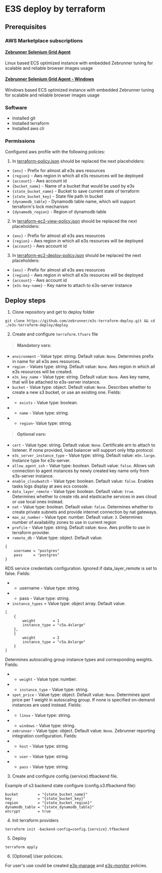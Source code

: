 # E3S deploy by terraform

## Prerequisites

### AWS Marketplace subscriptions

#### [Zebrunner Selenium Grid Agent](https://aws.amazon.com/marketplace/pp/prodview-qykvcpnstrlzi?sr=0-2&ref_=beagle&applicationId=AWSMPContessa)
Linux based ECS optimized instance with embedded Zebrunner tuning for scalable and reliable browser images usage

#### [Zebrunner Selenium Grid Agent - Windows](https://aws.amazon.com/marketplace/pp/prodview-wmwdyq54i36jy?sr=0-4&ref_=beagle&applicationId=AWSMPContessa)
Windows based ECS optimized instance with embedded Zebrunner tuning for scalable and reliable browser images usage

### Software

* Installed git
* Installed terraform
* Installed aws cli

### Permissions

Configured aws profile with the following policies:

1. In [terraform-policy.json](policies/terraform-policy.json) should be replaced the next placeholders:
* `{env}` - Prefix for almost all e3s aws resources
* `{region}` - Aws region in which all e3s resources will be deployed
* `{account}` - Aws account id
* `{bucket_name}` - Name of a bucket that would be used by e3s
* `{state_bucket_name}` - Bucket to save current state of terraform
* `{state_bucket_key}` - State file path in bucket
* `{dynamodb_table}` - Dynamodb table name, which will support terraform's lock mechanism
* `{dynamodb_region}` - Region of dynamodb table

2. In [terraform-ec2-view-policy.json](policies/terraform-ec2-view-policy.json) should be replaced the next placeholders:
* `{env}` - Prefix for almost all e3s aws resources
* `{region}` - Aws region in which all e3s resources will be deployed
* `{account}` - Aws account id

3. In [terraform-ec2-deploy-policy.json](policies/terraform-ec2-deploy-policy.json) should be replaced the next placeholders:
* `{env}` - Prefix for almost all e3s aws resources
* `{region}` - Aws region in which all e3s resources will be deployed
* `{account}` - Aws account id
* `{e3s-key-name}` - Key name to attach to e3s-server instance

## Deploy steps

1. Clone repository and get to deploy folder

```
git clone https://github.com/zebrunner/e3s-terraform-deploy.git && cd ./e3s-terraform-deploy/deploy
```

2. Create and configure `terraform.tfvars` file

> #### Mandatory vars:

* `environment` - Value type: string. Default value: `None`. Determines prefix in name for all e3s aws resources.
* `region` - Values type: string. Default value: `None`. Aws region in which all e3s resources will be created.
* `e3s_key_name` - Value type: string. Default value: `None`. Aws key name, that will be attached to e3s-server instance.
* `bucket` - Value type: object. Default value: `None`. Describes whether to create a new s3 bucket, or use an existing one. Fields:
* * `exists` - Value type: boolean.
* * `name` - Value type: string. 
* * `region`- Value type: string. 

> #### Optional vars:

* `cert` - Value type: string. Default value: `None`. Certificate arn to attach to listener. If none provided, load balancer will support only http protocol.
* `e3s_server_instance_type` - Value type: string. Default value: `m5n.large`. Instance type for e3s-server.
* `allow_agent_ssh` - Value type: boolean. Default value: `false`. Allows ssh connection to agent instances by newly created key name only from e3s-server instance.
* `enable_cloudwatch` - Value type: boolean. Default value: `false`. Enables tasks logs display at aws ecs console.
* `data_layer_remote` - Value type: boolean. Default value: `true`. Determines whether to create rds and elasticache services in aws cloud or use local ones instead.
* `nat` - Value type: boolean. Default value: `false`. Determines whether to create private subnets and provide internet connection by nat gateways.
* `max_az_number` - Value type: number. Default value: `3`. Determines number of availability zones to use in current region
* `profile` - Value type: string. Default value: `None`. Aws profile to use in terraform provider.
* `remote_db` - Value type: object. Default value: 
```
{
    username = "postgres"
    pass     = "postgres"
}
```
RDS service credentials configuration. Ignored if data_layer_remote is set to false. Fields:
* * username - Value type: string.
* * pass - Value type: string.
* `instance_types` =  Value type: object array. Default value:
```
[
    {
        weight        = 1
        instance_type = "c5a.4xlarge"
    },
    {
        weight        = 2
        instance_type = "c5a.8xlarge"
    }
]
```
Determines autoscaling group instance types and corresponding weights. Fields:
* * `weight` - Value type: number.
* * `instance_type` - Value type: string.
* `spot_price` - Value type: object. Default value: `None`. Determines spot price per 1 weight in autoscaling group. If none is specified on-demand instances are used instead. Fields:
* * `linux` - Value type: string.
* * `windows` - Value type: string.
* `zebrunner` - Value type: object. Default value: `None`. Zebrunner reporting integration configuration. Fields:
* * `host` - Value type: string.
* * `user` - Value type: string.
* * `pass` - Value type: string.

3. Create and configure config.{service}.tfbackend file.

Example of s3 backend state configure (config.s3.tfbackend file):

```
bucket         = "{state_bucket_name}"
key            = "{state_bucket_key}"
region         = "{state_bucket_region}"
dynamodb_table = "{state_dynamodb_table}"
encrypt        = true
```

4. Init terraform providers

```
terraform init -backend-config=config.{service}.tfbackend
```

5. Deploy

```
terraform apply
```

6. [Optional] User policices.

For user's use could be created [e3s-manage](policices/e3s-manage-policy.json) and [e3s-monitor](policices/e3s-monitor-policy.json) policies.
